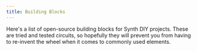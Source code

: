 ```yaml
---
title: Building Blocks
---
```


Here's a list of open-source building blocks for Synth DIY projects.
These are tried and tested circuits, so hopefully they will prevent you from having to re-invent the wheel when it comes to commonly used elements.

